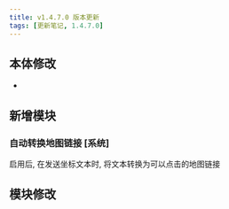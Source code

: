 ```yaml
---
title: v1.4.7.0 版本更新
tags: [更新笔记, 1.4.7.0]
---
```


## 本体修改

- 

## 新增模块

### 自动转换地图链接 [系统]

启用后, 在发送坐标文本时, 将文本转换为可以点击的地图链接

## 模块修改

